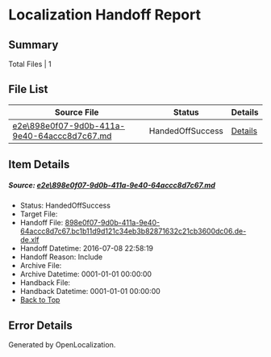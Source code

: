 # <a name='report-top'></a> Localization Handoff Report

## Summary
 Total Files | 1

## File List
 Source File | Status | Details 
 ----------- | ------ | ------- 
 [e2e\898e0f07-9d0b-411a-9e40-64accc8d7c67.md](https://github.com/OpenLocalizationTestOrg/oltest/blob/d6aea30c8f94adf6c04e419ea92d5c9ef838f312/e2e/898e0f07-9d0b-411a-9e40-64accc8d7c67.md) | HandedOffSuccess | [Details](#874f7f35d7dfdd2de81226153683bfce9da0040f1)

## Item Details
##### <a name='874f7f35d7dfdd2de81226153683bfce9da0040f1'></a> Source: [e2e\898e0f07-9d0b-411a-9e40-64accc8d7c67.md](https://github.com/OpenLocalizationTestOrg/oltest/blob/d6aea30c8f94adf6c04e419ea92d5c9ef838f312/e2e/898e0f07-9d0b-411a-9e40-64accc8d7c67.md)
* Status: HandedOffSuccess
* Target File: 
* Handoff File: [898e0f07-9d0b-411a-9e40-64accc8d7c67.bc1b11d9d121c34eb3b82871632c21cb3600dc06.de-de.xlf](https://github.com/OpenLocalizationTestOrg/olhandoff-e2e/blob/5546deddfbfbb9a37699f7ef318baf435024537b/ol-handoff/OpenLocalizationTestOrg/oltest-dede-fly/ci/ht/898e0f07-9d0b-411a-9e40-64accc8d7c67.bc1b11d9d121c34eb3b82871632c21cb3600dc06.de-de.xlf)
* Handoff Datetime: 2016-07-08 22:58:19
* Handoff Reason: Include
* Archive File: 
* Archive Datetime: 0001-01-01 00:00:00
* Handback File: 
* Handback Datetime: 0001-01-01 00:00:00
* [Back to Top](#report-top)


## Error Details

Generated by OpenLocalization.
